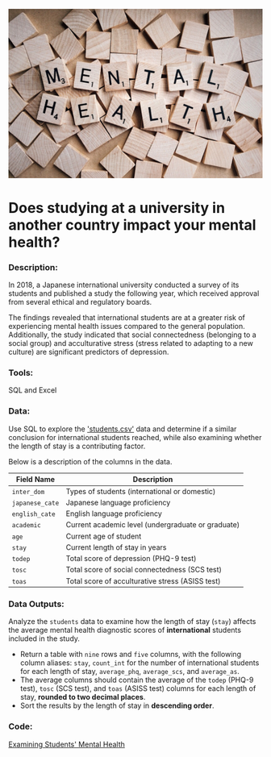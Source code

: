 ![image](https://github.com/mynameisfho/My-Data-Analyst-Portofolio/blob/main/Examining%20Students'%20Mental%20Health/mental_health.jpg)

# Does studying at a university in another country impact your mental health? 

### Description: 
In 2018, a Japanese international university conducted a survey of its students and published a study the following year, which received approval from several ethical and regulatory boards.

The findings revealed that international students are at a greater risk of experiencing mental health issues compared to the general population. Additionally, the study indicated that social connectedness (belonging to a social group) and acculturative stress (stress related to adapting to a new culture) are significant predictors of depression.

### Tools: 
SQL and Excel

### Data:
Use SQL to explore the ['students.csv'](https://github.com/mynameisfho/My-Data-Analyst-Portofolio/blob/main/Examining%20Students'%20Mental%20Health/students.csv) data and determine if a similar conclusion for international students reached, while also examining whether the length of stay is a contributing factor.

Below is a description of the columns in the data.

| Field Name    | Description                                      |
| ------------- | ------------------------------------------------ |
| `inter_dom`     | Types of students (international or domestic)   |
| `japanese_cate` | Japanese language proficiency                    |
| `english_cate`  | English language proficiency                     |
| `academic`      | Current academic level (undergraduate or graduate) |
| `age`           | Current age of student                           |
| `stay`          | Current length of stay in years                  |
| `todep`         | Total score of depression (PHQ-9 test)           |
| `tosc`          | Total score of social connectedness (SCS test)   |
| `toas`          | Total score of acculturative stress (ASISS test) |

### Data Outputs:
Analyze the `students` data to examine how the length of stay (`stay`) affects the average mental health diagnostic scores of **international** students included in the study.
- Return a table with `nine` rows and `five` columns, with the following column aliases: `stay`, `count_int` for the number of international students for each length of stay, `average_phq`, `average_scs`, and `average_as`.
- The average columns should contain the average of the `todep` (PHQ-9 test), `tosc` (SCS test), and `toas` (ASISS test) columns for each length of stay, **rounded to two decimal places**.
- Sort the results by the length of stay in **descending order**.

### Code:
[Examining Students' Mental Health](https://github.com/mynameisfho/My-Data-Analyst-Portofolio/blob/main/Examining%20Students'%20Mental%20Health/students_mental_health.ipynb)